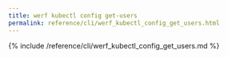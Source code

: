 ```yaml
---
title: werf kubectl config get-users
permalink: reference/cli/werf_kubectl_config_get_users.html
---
```


{% include /reference/cli/werf_kubectl_config_get_users.md %}
